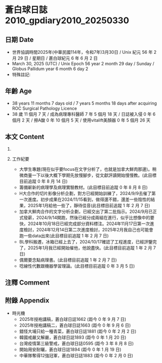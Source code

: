 [_metadata_:encoding]: - "utf-8"
[_metadata_:language]: - "zh-Hant-TW"
[_metadata_:fileformat]: - "markdown"
[_metadata_:MIME_type]: - "text/plain"
[_metadata_:markdown_version]: - "commonmark version 0.30"
[_metadata_:markdown_spec]: - "https://spec.commonmark.org/0.30/"

# 蒼白球日誌2010_gpdiary2010_20250330 #

## 日期 Date ##

* 世界協調時間2025年(中華民國114年，令和7年)3月30日 / Unix 紀元 56 年 2 月 29 日 / 星期日 / 蒼白球紀元 6 年 6 月 2 日
* March 30, 2025 (UTC) / Unix Epoch 56 year 2 month 29 day / Sunday / Globus Pallidum year 6 month 6 day 2
* 特殊註記:

## 年齡 Age ##

* 38 years 11 months 7 days old / 7 years 5 months 18 days after acquiring ROC Surgical Pathology Licence
* 38 歲 11 個月 7 天 / 成為病理專科醫師 7 年 5 個月 18 天 / 日誌被入侵 0 年 6 個月 2 天 / 擦A酸 0 年 10 個月 5 天 / 使用vitalift美顏器 0 年 5 個月 26 天

## 本文 Content ##

1. 

2. 工作紀要

    - 大學生專題(現在似乎要focus在文字分析了，也就是加拿大鮮肉那邊)。稍微商量一下以後大概下學期先放慢腳步，從文獻評讀開始慢慢教。(此目標目前追蹤 0 年 8 月 14 日)
    - 籌備嶄新的病理學及病理實驗教材。(此目標目前追蹤 0 年 8 月 8 日)
    - H大合作的切片影像分析企劃，對方已經開始訓練了，2024/9/9去催了第一次進度。初步成果在2024/11/15看到，做得還不錯，還差一些陰性的結果，2025年1月給他一些了，靜待佳音(此目標目前追蹤 1 年 2 月 7 日)
    - 加拿大鮮肉合作的文字分析企劃，已經交出了第二批指示。2024/9月已正式發薪，2024/9/14開跑，然後已經分成兩組在進行，似乎比想像中的要快，2024年10月18日已經完成部分資料標注。2024年11月17日第一次進度檢討，2024年12月14日第二次進度檢討，2025年2月我自己也可能會跑一些data出來(此目標目前追蹤 1 年 2 月 7 日)
    - BL學科搬遷，冰箱已經上去了，2024/10/17確認了工程進度，已經評鑒完了，2025年1月我已經開始催他，他說盡快。(此目標目前追蹤 1 年 2 月 7 日)
    - 偶爾要念點病理書。(此目標目前追蹤 1 年 2 月 7 日)
    - 唸線性代數跟機器學習理論。(此目標目前追蹤 0 年 3 月 5 日)

## 注釋 Comment ##


## 附錄 Appendix ##

* 時光機
    - 2025年授袍講稿，蒼白球日誌1662 (距今 0 年 9 月 7 日)
    - 2025年授袍講稿二，蒼白球日誌1663 (距今 0 年 9 月 6 日)
    - 錯怪大埔只給一種青菜，蒼白球日誌1881 (距今 0 年 2 月 2 日)
    - 韓國戒嚴又解嚴，蒼白球日誌1893 (距今 0 年 1 月 20 日)
    - 台灣疫情第三級警戒，蒼白球日誌0595 (距今 3 年 8 月 8 日)
    - 開始用安耐曬，蒼白球日誌1894 (距今 0 年 1 月 19 日)
    - 中華隊奪得12強冠軍，蒼白球日誌1883 (距今 0 年 2 月 0 日)
